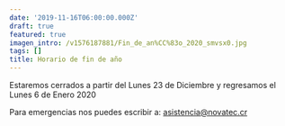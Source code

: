 ```yaml
---
date: '2019-11-16T06:00:00.000Z'
draft: true
featured: true
imagen_intro: /v1576187881/Fin_de_an%CC%83o_2020_smvsx0.jpg
tags: []
title: Horario de fin de año
---
```





Estaremos cerrados a partir del Lunes 23 de Diciembre y regresamos el Lunes 6 de Enero 2020

Para emergencias nos puedes escribir a: asistencia@novatec.cr
